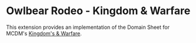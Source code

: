 # Owlbear Rodeo - Kingdom & Warfare

This extension provides an implementation of the Domain Sheet for MCDM's [Kingdom's & Warfare](https://shop.mcdmproductions.com/collections/kingdoms-warfare).

